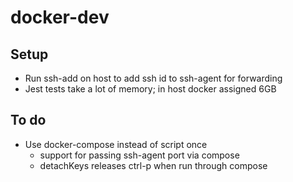# docker-dev

## Setup

- Run ssh-add on host to add ssh id to ssh-agent for forwarding
- Jest tests take a lot of memory; in host docker assigned 6GB

## To do

- Use docker-compose instead of script once
  - support for passing ssh-agent port via compose
  - detachKeys releases ctrl-p when run through compose
